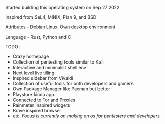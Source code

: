Started building this operating system on Sep 27 2022.

Inspired from SeL4, MINIX, Plan 9, and BSD

Attributes - Debian Linux, Own desktop environment

Language - Rust, Python and C

TODO :
- Crazy homepage
- Collection of pentesting tools similar to Kali
- Interactive and minimalist shell env
- Next level live tilling
- Inspired sidebar from Vivaldi
- Collection of useful tools for both developers and gamers
- Own Package Manager like Pacman but better
- Playstore kinda app
- Connected to Tor and Proxies
- Rainmeter inspired widgets
- Brave inspired browser 
- etc.
*Focus is currently on making an os for pentesters and developers* 

